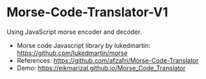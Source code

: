 # Morse-Code-Translator-V1
Using JavaScript morse encoder and decoder.
- Morse code Javascript library by lukedmartin: https://github.com/lukedmartin/morse
- References: https://github.com/afzafri/Morse-Code-Translator
- Demo: https://eikmarizal.github.io/Morse_Code_Translator
